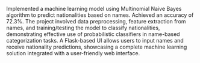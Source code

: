 Implemented a machine learning model using Multinomial Naive Bayes algorithm to predict nationalities based on names. Achieved an accuracy of 72.3%. The project involved data preprocessing, feature extraction from names, and training/testing the model to classify nationalities, demonstrating effective use of probabilistic classifiers in name-based categorization tasks. A Flask-based UI allows users to input names and receive nationality predictions, showcasing a complete machine learning solution integrated with a user-friendly web interface.


